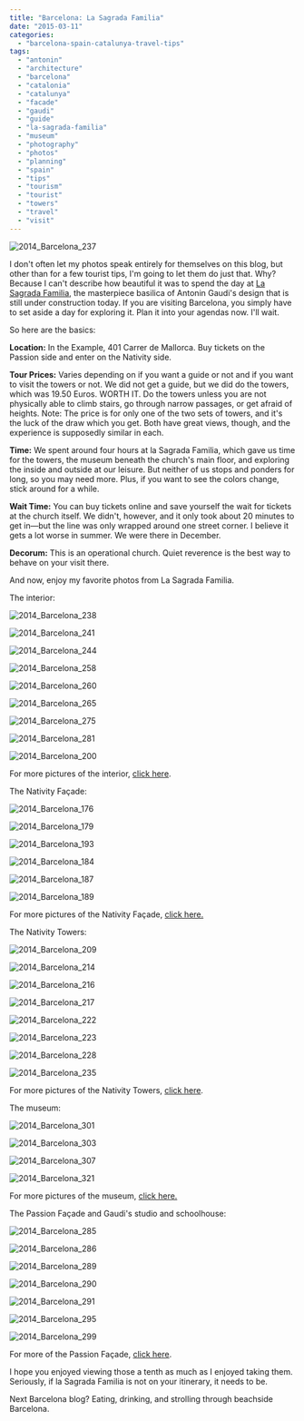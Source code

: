 ```yaml
---
title: "Barcelona: La Sagrada Familia"
date: "2015-03-11"
categories:
  - "barcelona-spain-catalunya-travel-tips"
tags:
  - "antonin"
  - "architecture"
  - "barcelona"
  - "catalonia"
  - "catalunya"
  - "facade"
  - "gaudi"
  - "guide"
  - "la-sagrada-familia"
  - "museum"
  - "photography"
  - "photos"
  - "planning"
  - "spain"
  - "tips"
  - "tourism"
  - "tourist"
  - "towers"
  - "travel"
  - "visit"
---
```


![2014_Barcelona_237](http://s3.amazonaws.com/thegourmez-wpmedia/2015/03/2014_Barcelona_237.jpg)

I don't often let my photos speak entirely for themselves on this blog, but other than for a few tourist tips, I'm going to let them do just that. Why? Because I can't describe how beautiful it was to spend the day at [La Sagrada Familia,](http://www.sagradafamilia.cat/sf-eng/) the masterpiece basilica of Antonin Gaudi's design that is still under construction today. If you are visiting Barcelona, you simply have to set aside a day for exploring it. Plan it into your agendas now. I'll wait.

So here are the basics:

**Location:** In the Example, 401 Carrer de Mallorca. Buy tickets on the Passion side and enter on the Nativity side.

**Tour Prices:** Varies depending on if you want a guide or not and if you want to visit the towers or not. We did not get a guide, but we did do the towers, which was 19.50 Euros. WORTH IT. Do the towers unless you are not physically able to climb stairs, go through narrow passages, or get afraid of heights. Note: The price is for only one of the two sets of towers, and it's the luck of the draw which you get. Both have great views, though, and the experience is supposedly similar in each.

**Time:** We spent around four hours at la Sagrada Familia, which gave us time for the towers, the museum beneath the church's main floor, and exploring the inside and outside at our leisure. But neither of us stops and ponders for long, so you may need more. Plus, if you want to see the colors change, stick around for a while.

**Wait Time:** You can buy tickets online and save yourself the wait for tickets at the church itself. We didn't, however, and it only took about 20 minutes to get in—but the line was only wrapped around one street corner. I believe it gets a lot worse in summer. We were there in December.

**Decorum:** This is an operational church. Quiet reverence is the best way to behave on your visit there.

And now, enjoy my favorite photos from La Sagrada Familia.

The interior:

![2014_Barcelona_238](http://s3.amazonaws.com/thegourmez-wpmedia/2015/03/2014_Barcelona_238-500x246.jpg)

![2014_Barcelona_241](http://s3.amazonaws.com/thegourmez-wpmedia/2015/03/2014_Barcelona_241-500x333.jpg)

![2014_Barcelona_244](http://s3.amazonaws.com/thegourmez-wpmedia/2015/03/2014_Barcelona_244-333x500.jpg)

![2014_Barcelona_258](http://s3.amazonaws.com/thegourmez-wpmedia/2015/03/2014_Barcelona_258-500x333.jpg)

![2014_Barcelona_260](http://s3.amazonaws.com/thegourmez-wpmedia/2015/03/2014_Barcelona_260-500x333.jpg)

![2014_Barcelona_265](http://s3.amazonaws.com/thegourmez-wpmedia/2015/03/2014_Barcelona_265-500x333.jpg)

![2014_Barcelona_275](http://s3.amazonaws.com/thegourmez-wpmedia/2015/03/2014_Barcelona_275-333x500.jpg)

![2014_Barcelona_281](http://s3.amazonaws.com/thegourmez-wpmedia/2015/03/2014_Barcelona_281-333x500.jpg)

![2014_Barcelona_200](http://s3.amazonaws.com/thegourmez-wpmedia/2015/03/2014_Barcelona_200-500x333.jpg)

For more pictures of the interior, [click here](https://www.facebook.com/media/set/?set=a.10152608620274607.1073741925.567409606&type=1&l=e02eaefb40).

The Nativity Façade:

![2014_Barcelona_176](http://s3.amazonaws.com/thegourmez-wpmedia/2015/03/2014_Barcelona_176-333x500.jpg)

![2014_Barcelona_179](http://s3.amazonaws.com/thegourmez-wpmedia/2015/03/2014_Barcelona_179-333x500.jpg)

![2014_Barcelona_193](http://s3.amazonaws.com/thegourmez-wpmedia/2015/03/2014_Barcelona_193-500x333.jpg)

![2014_Barcelona_184](http://s3.amazonaws.com/thegourmez-wpmedia/2015/03/2014_Barcelona_184.jpg)

![2014_Barcelona_187](http://s3.amazonaws.com/thegourmez-wpmedia/2015/03/2014_Barcelona_187-500x333.jpg)

![2014_Barcelona_189](http://s3.amazonaws.com/thegourmez-wpmedia/2015/03/2014_Barcelona_189.jpg)

For more pictures of the Nativity Façade, [click here.](https://www.facebook.com/media/set/?set=a.10152608205784607.1073741923.567409606&type=1&l=01897baaee)

The Nativity Towers:

![2014_Barcelona_209](http://s3.amazonaws.com/thegourmez-wpmedia/2015/03/2014_Barcelona_209-333x500.jpg)

![2014_Barcelona_214](http://s3.amazonaws.com/thegourmez-wpmedia/2015/03/2014_Barcelona_214-333x500.jpg)

![2014_Barcelona_216](http://s3.amazonaws.com/thegourmez-wpmedia/2015/03/2014_Barcelona_216-333x500.jpg)

![2014_Barcelona_217](http://s3.amazonaws.com/thegourmez-wpmedia/2015/03/2014_Barcelona_217-333x500.jpg)

![2014_Barcelona_222](http://s3.amazonaws.com/thegourmez-wpmedia/2015/03/2014_Barcelona_222-500x333.jpg)

![2014_Barcelona_223](http://s3.amazonaws.com/thegourmez-wpmedia/2015/03/2014_Barcelona_223-333x500.jpg)

![2014_Barcelona_228](http://s3.amazonaws.com/thegourmez-wpmedia/2015/03/2014_Barcelona_228-500x333.jpg)

![2014_Barcelona_235](http://s3.amazonaws.com/thegourmez-wpmedia/2015/03/2014_Barcelona_235-500x333.jpg)

For more pictures of the Nativity Towers, [click here](https://www.facebook.com/media/set/?set=a.10152608420834607.1073741924.567409606&type=1&l=c22cb015ff).

The museum:

![2014_Barcelona_301](http://s3.amazonaws.com/thegourmez-wpmedia/2015/03/2014_Barcelona_301-333x500.jpg)

![2014_Barcelona_303](http://s3.amazonaws.com/thegourmez-wpmedia/2015/03/2014_Barcelona_303-500x385.jpg)

![2014_Barcelona_307](http://s3.amazonaws.com/thegourmez-wpmedia/2015/03/2014_Barcelona_307-333x500.jpg)

![2014_Barcelona_321](http://s3.amazonaws.com/thegourmez-wpmedia/2015/03/2014_Barcelona_321-500x333.jpg)

For more pictures of the museum, [click here.](https://www.facebook.com/media/set/?set=a.10152612437184607.1073741926.567409606&type=1&l=c6778d34c4)

The Passion Façade and Gaudi's studio and schoolhouse:

![2014_Barcelona_285](http://s3.amazonaws.com/thegourmez-wpmedia/2015/03/2014_Barcelona_285-333x500.jpg)

![2014_Barcelona_286](http://s3.amazonaws.com/thegourmez-wpmedia/2015/03/2014_Barcelona_286-333x500.jpg)

![2014_Barcelona_289](http://s3.amazonaws.com/thegourmez-wpmedia/2015/03/2014_Barcelona_289-440x500.jpg)

![2014_Barcelona_290](http://s3.amazonaws.com/thegourmez-wpmedia/2015/03/2014_Barcelona_290-333x500.jpg)

![2014_Barcelona_291](http://s3.amazonaws.com/thegourmez-wpmedia/2015/03/2014_Barcelona_291-333x500.jpg)

![2014_Barcelona_295](http://s3.amazonaws.com/thegourmez-wpmedia/2015/03/2014_Barcelona_295-500x333.jpg)

![2014_Barcelona_299](http://s3.amazonaws.com/thegourmez-wpmedia/2015/03/2014_Barcelona_299-333x500.jpg)

For more of the Passion Façade, [click here](https://www.facebook.com/media/set/?set=a.10152608205784607.1073741923.567409606&type=1&l=01897baaee).

I hope you enjoyed viewing those a tenth as much as I enjoyed taking them. Seriously, if la Sagrada Familia is not on your itinerary, it needs to be.

Next Barcelona blog? Eating, drinking, and strolling through beachside Barcelona.
